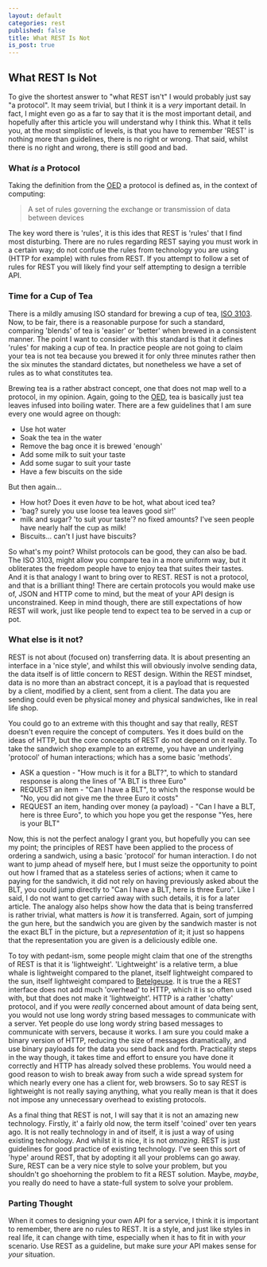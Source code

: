 ```yaml
---
layout: default
categories: rest
published: false
title: What REST Is Not
is_post: true
---
```


## What REST Is Not

To give the shortest answer to "what REST isn't" I would probably just say "a protocol".
It may seem trivial, but I think it is a *very* important detail.
In fact, I might even go as a far to say that it is the most important detail, and hopefully after this article you will understand why I think this.
What it tells you, at the most simplistic of levels, is that you have to remember 'REST' is nothing more than guidelines, there is no right or wrong.
That said, whilst there is no right and wrong, there is still good and bad.

### What *is* a Protocol

Taking the definition from the [OED](http://oxforddictionaries.com/definition/english/protocol) a protocol is defined as, in the context of computing:

> A set of rules governing the exchange or transmission of data between devices

The key word there is 'rules', it is this ides that REST is 'rules' that I find most disturbing.
There are no rules regarding REST saying you must work in a certain way; 
do not confuse the rules from technology you are using (HTTP for example) with rules from REST.
If you attempt to follow a set of rules for REST you will likely find your self attempting to design a terrible API.

### Time for a Cup of Tea

There is a mildly amusing ISO standard for brewing a cup of tea, [ISO 3103](http://en.wikipedia.org/wiki/ISO_3103).
Now, to be fair, there is a reasonable purpose for such a standard, comparing 'blends' of tea is 'easier' or 'better' when brewed in a consistent manner.
The point I want to consider with this standard is that it defines 'rules' for making a cup of tea.
In practice people are not going to claim your tea is not tea because you brewed it for only three minutes rather then the six minutes the standard dictates, but nonetheless we have a set of rules as to what constitutes tea.

Brewing tea is a rather abstract concept, one that does not map well to a protocol, in my opinion.
Again, going to the [OED](http://oxforddictionaries.com/definition/english/tea), tea is basically just tea leaves infused into boiling water.
There are a few guidelines that I am sure every one would agree on though:

* Use hot water
* Soak the tea in the water
* Remove the bag once it is brewed 'enough'
* Add some milk to suit your taste
* Add some sugar to suit your taste
* Have a few biscuits on the side

But then again...

* How hot? Does it even *have* to be hot, what about iced tea?
* 'bag? surely you use loose tea leaves good sir!'
* milk and sugar? 'to suit your taste'? no fixed amounts? I've seen people have nearly half the cup as milk!
* Biscuits... can't I just have biscuits?

So what's my point?
Whilst protocols can be good, they can also be bad. 
The ISO 3103, might allow you compare tea in a more uniform way, but it obliterates the freedom people have to enjoy tea that suites their tastes.
And it is that analogy I want to bring over to REST.
REST is not a protocol, and that is a brilliant thing!
There are certain protocols you would make use of, JSON and HTTP come to mind, but the meat of your API design is unconstrained.
Keep in mind though, there are still expectations of how REST will work, just like people tend to expect tea to  be served in a cup or pot.

### What else is it not?

REST is not about (focused on) transferring data.
It is about presenting an interface in a 'nice style', and whilst this will obviously involve sending data, the data itself is of little concern to REST design.
Within the REST mindset, data is no more than an abstract concept, it is a payload that is requested by a client, modified by a client, sent from a client.
The data you are sending could even be physical money and physical sandwiches, like in real life shop.

You could go to an extreme with this thought and say that really, REST doesn't even require the concept of computers.
Yes it does build on the ideas of HTTP, but the core concepts of REST do not depend on it really.
To take the sandwich shop example to an extreme, you have an underlying 'protocol' of human interactions; which has a some basic 'methods'.

* ASK a question -
    "How much is it for a BLT?", to which to standard response is along the lines of "A BLT is three Euro"
* REQUEST an item -
    "Can I have a BLT", to which the response would be "No, you did not give me the three Euro it costs"
* REQUEST an item, handing over money (a payload) -
    "Can I have a BLT, here is three Euro", to which you hope you get the response "Yes, here is your BLT"

Now, this is not the perfect analogy I grant you, but hopefully you can see my point; 
the principles of REST have been applied to the process of ordering a sandwich, using a basic 'protocol' for human interaction.
I do not want to jump ahead of myself here, but I must seize the opportunity to point out how I framed that as a stateless series of actions; 
when it came to paying for the sandwich, it did not rely on having previously asked about the BLT, you could jump directly to "Can I have a BLT, here is three Euro".
Like I said, I do not want to get carried away with such details, it is for a later article.
The analogy also helps show how the data that is being transferred is rather trivial, what matters is *how* it is transferred.
Again, sort of jumping the gun here, but the sandwich you are given by the sandwich master is not the exact BLT in the picture, but a *representation* of it; 
it just so happens that the representation you are given is a deliciously edible one.

To toy with pedant-ism, some people might claim that one of the strengths of REST is that it is 'lightweight'.
'Lightweight' is a relative term, a blue whale is lightweight compared to the planet, itself lightweight compared to the sun, itself lightweight compared to [Betelgeuse](http://en.wikipedia.org/wiki/Betelgeuse).
It is true the a REST interface does not add much 'overhead' to HTTP, which it is so often used with, but that does not make it 'lightweight'.
HTTP is a rather 'chatty' protocol, and if you were *really* concerned about amount of data being sent, you would not use long wordy string based messages to communicate with a server.
Yet people do use long wordy string based messages to communicate with servers, because it works.
I am sure you could make a binary version of HTTP, reducing the size of messages dramatically, and use binary payloads for the data you send back and forth.
Practicality steps in the way though, it takes time and effort to ensure you have done it correctly and HTTP has already solved these problems.
You would need a good reason to wish to break away from such a wide spread system for which nearly every one has a client for, web browsers.
So to say REST is lightweight is not really saying anything, what you really mean is that it does not impose any unnecessary overhead to existing protocols.

As a final thing that REST is not, I will say that it is not an amazing new technology.
Firstly, it' a fairly old now, the term itself 'coined' over ten years ago.
It is not really technology in and of itself, it is just a way of using existing technology.
And whilst it is nice, it is not *amazing*.
REST is just guidelines for good practice of existing technology.
I've seen this sort of 'hype' around REST, that by adopting it all your problems can go away.
Sure, REST can be a very nice style to solve your problem, but you shouldn't go shoehorning the problem to fit a REST solution.
Maybe, *maybe*, you really do need to have a state-full system to solve your problem.

### Parting Thought

When it comes to designing your own API for a service, I think it is important to remember, there are no rules to REST.
It is a style, and just like styles in real life, it can change with time, especially when it has to fit in with *your* scenario.
Use REST as a guideline, but make sure *your* API makes sense for *your* situation.


